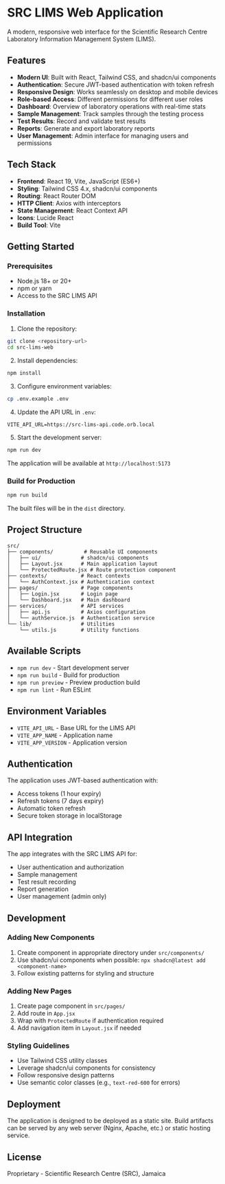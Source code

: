 # SRC LIMS Web Application

A modern, responsive web interface for the Scientific Research Centre Laboratory Information Management System (LIMS).

## Features

- **Modern UI**: Built with React, Tailwind CSS, and shadcn/ui components
- **Authentication**: Secure JWT-based authentication with token refresh
- **Responsive Design**: Works seamlessly on desktop and mobile devices
- **Role-based Access**: Different permissions for different user roles
- **Dashboard**: Overview of laboratory operations with real-time stats
- **Sample Management**: Track samples through the testing process
- **Test Results**: Record and validate test results
- **Reports**: Generate and export laboratory reports
- **User Management**: Admin interface for managing users and permissions

## Tech Stack

- **Frontend**: React 19, Vite, JavaScript (ES6+)
- **Styling**: Tailwind CSS 4.x, shadcn/ui components
- **Routing**: React Router DOM
- **HTTP Client**: Axios with interceptors
- **State Management**: React Context API
- **Icons**: Lucide React
- **Build Tool**: Vite

## Getting Started

### Prerequisites

- Node.js 18+ or 20+
- npm or yarn
- Access to the SRC LIMS API

### Installation

1. Clone the repository:
```bash
git clone <repository-url>
cd src-lims-web
```

2. Install dependencies:
```bash
npm install
```

3. Configure environment variables:
```bash
cp .env.example .env
```

4. Update the API URL in `.env`:
```
VITE_API_URL=https://src-lims-api.code.orb.local
```

5. Start the development server:
```bash
npm run dev
```

The application will be available at `http://localhost:5173`

### Build for Production

```bash
npm run build
```

The built files will be in the `dist` directory.

## Project Structure

```
src/
├── components/          # Reusable UI components
│   ├── ui/             # shadcn/ui components
│   ├── Layout.jsx      # Main application layout
│   └── ProtectedRoute.jsx # Route protection component
├── contexts/           # React contexts
│   └── AuthContext.jsx # Authentication context
├── pages/              # Page components
│   ├── Login.jsx       # Login page
│   └── Dashboard.jsx   # Main dashboard
├── services/           # API services
│   ├── api.js          # Axios configuration
│   └── authService.js  # Authentication service
└── lib/                # Utilities
    └── utils.js        # Utility functions
```

## Available Scripts

- `npm run dev` - Start development server
- `npm run build` - Build for production
- `npm run preview` - Preview production build
- `npm run lint` - Run ESLint

## Environment Variables

- `VITE_API_URL` - Base URL for the LIMS API
- `VITE_APP_NAME` - Application name
- `VITE_APP_VERSION` - Application version

## Authentication

The application uses JWT-based authentication with:

- Access tokens (1 hour expiry)
- Refresh tokens (7 days expiry)
- Automatic token refresh
- Secure token storage in localStorage

## API Integration

The app integrates with the SRC LIMS API for:

- User authentication and authorization
- Sample management
- Test result recording
- Report generation
- User management (admin only)

## Development

### Adding New Components

1. Create component in appropriate directory under `src/components/`
2. Use shadcn/ui components when possible: `npx shadcn@latest add <component-name>`
3. Follow existing patterns for styling and structure

### Adding New Pages

1. Create page component in `src/pages/`
2. Add route in `App.jsx`
3. Wrap with `ProtectedRoute` if authentication required
4. Add navigation item in `Layout.jsx` if needed

### Styling Guidelines

- Use Tailwind CSS utility classes
- Leverage shadcn/ui components for consistency
- Follow responsive design patterns
- Use semantic color classes (e.g., `text-red-600` for errors)

## Deployment

The application is designed to be deployed as a static site. Build artifacts can be served by any web server (Nginx, Apache, etc.) or static hosting service.

## License

Proprietary - Scientific Research Centre (SRC), Jamaica
